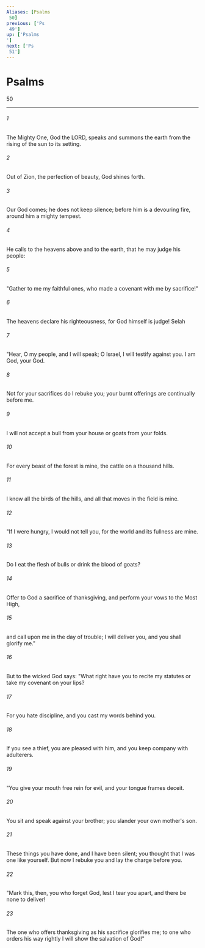 ```yaml
---
Aliases: [Psalms 50]
previous: ['Ps 49']
up: ['Psalms']
next: ['Ps 51']
---
```

# Psalms 50

***
 

###### 1 
The Mighty One, God the LORD,  speaks and summons the earth  from the rising of the sun to its setting.   

###### 2 
Out of Zion, the perfection of beauty,  God shines forth.  

###### 3 
Our God comes; he does not keep silence;  before him is a devouring fire,  around him a mighty tempest.   

###### 4 
He calls to the heavens above  and to the earth, that he may judge his people:   

###### 5 
"Gather to me my faithful ones,  who made a covenant with me by sacrifice!"   

###### 6 
The heavens declare his righteousness,  for God himself is judge! Selah  

###### 7 
"Hear, O my people, and I will speak;  O Israel, I will testify against you.  I am God, your God.   

###### 8 
Not for your sacrifices do I rebuke you;  your burnt offerings are continually before me.   

###### 9 
I will not accept a bull from your house  or goats from your folds.   

###### 10 
For every beast of the forest is mine,  the cattle on a thousand hills.   

###### 11 
I know all the birds of the hills,  and all that moves in the field is mine.  

###### 12 
"If I were hungry, I would not tell you,  for the world and its fullness are mine.   

###### 13 
Do I eat the flesh of bulls  or drink the blood of goats?   

###### 14 
Offer to God a sacrifice of thanksgiving,  and perform your vows to the Most High,   

###### 15 
and call upon me in the day of trouble;  I will deliver you, and you shall glorify me."  

###### 16 
But to the wicked God says:  "What right have you to recite my statutes  or take my covenant on your lips?   

###### 17 
For you hate discipline,  and you cast my words behind you.   

###### 18 
If you see a thief, you are pleased with him,  and you keep company with adulterers.  

###### 19 
"You give your mouth free rein for evil,  and your tongue frames deceit.   

###### 20 
You sit and speak against your brother;  you slander your own mother's son.   

###### 21 
These things you have done, and I have been silent;  you thought that I was one like yourself.  But now I rebuke you and lay the charge before you.  

###### 22 
"Mark this, then, you who forget God,  lest I tear you apart, and there be none to deliver!   

###### 23 
The one who offers thanksgiving as his sacrifice glorifies me;  to one who orders his way rightly  I will show the salvation of God!"
